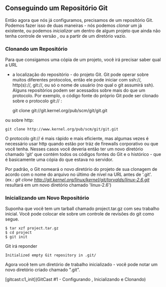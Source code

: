 ﻿## Conseguindo um Repositório Git ##

Então agora que nós já configuramos, precisamos de um repositório Git. Podemos 
fazer isso de duas maneiras - nós podemos *clonar* um já existente, ou podemos
*inicializar* um dentro de algum projeto que ainda não tenha controle de versão
, ou a partir de um diretório vazio.

### Clonando um Repositório ###

Para que consigamos uma cópia de um projeto, você irá precisar saber qual a URL
- a localização do repositório - do projeto Git.
Git pode operar sobre muitos diferentes protocolos, então ele pode iniciar com 
ssh://, http(s)://, git://, ou só o nome de usuário (no qual o git assumirá 
ssh). Alguns repositórios podem ser acessados sobre mais do que um protocolo. 
Por exemplo, o código fonte do próprio Git pode ser clonado sobre o protocolo
git:// :

    git clone git://git.kernel.org/pub/scm/git/git.git

ou sobre http:

    git clone http://www.kernel.org/pub/scm/git/git.git

O protocolo git:// é mais rápido e mais eficiente, mas algumas vezes é
necessário usar http quando estão por tráz de firewalls corporativo ou
que você tenha. Nesses casos você deveria então ter um novo diretório chamado 
'git' que contém todos os códigos fontes do Git e o histórico - que é 
basicamente uma cópia do que estava no servidor.

Por padrão, o Git nomeará o novo diretório do projeto de sua clonagem de acordo
com o nome do arquivo no último de nível na URL antes de '.git'.
(ex.: *git clone
http://git.kernel.org/linux/kernel/git/torvalds/linux-2.6.git* resultará em um 
novo diretório chamado 'linux-2.6')

### Inicializando um Novo Repositório ###

Suponha que você tem um tarball chamado project.tar.gz com seu trabalho 
inicial. Você pode colocar ele sobre um controle de revisões do git como segue.

    $ tar xzf project.tar.gz
    $ cd project
    $ git init

Git irá reponder

    Initialized empty Git repository in .git/

Agora você tem um diretório de trabalho inicializado - você pode notar um novo
diretório criado chamado ".git".

[gitcast:c1_init](GitCast #1 - Configurando , Inicializando e Clonando)